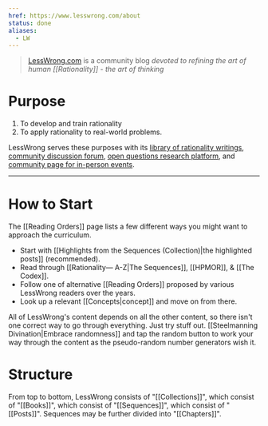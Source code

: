 ```yaml
---
href: https://www.lesswrong.com/about
status: done
aliases:
  - LW
---
```


>  [LessWrong.com](https://www.lesswrong.com/) is a community blog *devoted to refining the art of human [[Rationality]] - the art of thinking*

# Purpose

1. To develop and train rationality
2. To apply rationality to real-world problems.

LessWrong serves these purposes with its [library of rationality writings](https://www.lesswrong.com/library), [community discussion forum](https://www.lesswrong.com/allPosts), [open questions research platform](https://www.lesswrong.com/questions), and [community page for in-person events](https://www.lesswrong.com/community).

---

# How to Start

The [[Reading Orders]] page lists a few different ways you might want to approach the curriculum.

- Start with [[Highlights from the Sequences (Collection)|the highlighted posts]] (recommended).
- Read through [[Rationality— A-Z|The Sequences]], [[HPMOR]], & [[The Codex]].
- Follow one of alternative [[Reading Orders]] proposed by various LessWrong readers over the years.
- Look up a relevant [[Concepts|concept]] and move on from there.

All of LessWrong's content depends on all the other content, so there isn't one correct way to go through everything. Just try stuff out. [[Steelmanning Divination|Embrace randomness]] and tap the random button to work your way through the content as the pseudo-random number generators wish it.

# Structure

From top to bottom, LessWrong consists of "[[Collections]]", which consist of "[[Books]]", which consist of "[[Sequences]]", which consist of "[[Posts]]". Sequences may be further divided into "[[Chapters]]".
